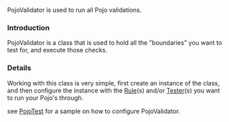 PojoValidator is used to run all Pojo validations.

### Introduction ###

PojoValidator is a class that is used to hold all the "boundaries" you want to test for, and execute those checks.

### Details ###

Working with this class is very simple, first create an instance of the class, and then configure the instance with the [Rule](Rule.md)(s) and/or [Tester](Tester.md)(s) you want to run your Pojo's through.

see [PojoTest](http://code.google.com/p/openpojo/source/browse/trunk/example/com/openpojo/PojoTest.java) for a sample on how to configure PojoValidator.